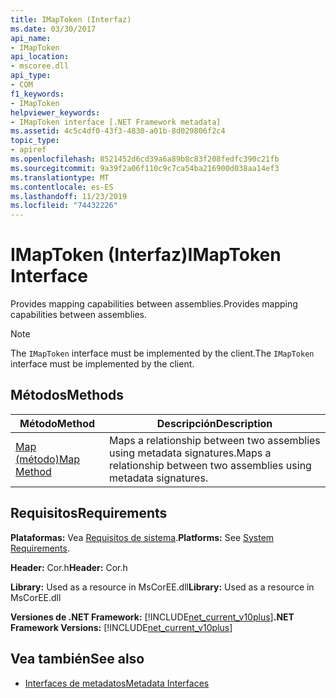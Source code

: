 ```yaml
---
title: IMapToken (Interfaz)
ms.date: 03/30/2017
api_name:
- IMapToken
api_location:
- mscoree.dll
api_type:
- COM
f1_keywords:
- IMapToken
helpviewer_keywords:
- IMapToken interface [.NET Framework metadata]
ms.assetid: 4c5c4df0-43f3-4830-a01b-8d029806f2c4
topic_type:
- apiref
ms.openlocfilehash: 8521452d6cd39a6a89b8c83f208fedfc390c21fb
ms.sourcegitcommit: 9a39f2a06f110c9c7ca54ba216900d038aa14ef3
ms.translationtype: MT
ms.contentlocale: es-ES
ms.lasthandoff: 11/23/2019
ms.locfileid: "74432226"
---
```

# <a name="imaptoken-interface"></a><span data-ttu-id="e9a4a-102">IMapToken (Interfaz)</span><span class="sxs-lookup"><span data-stu-id="e9a4a-102">IMapToken Interface</span></span>
<span data-ttu-id="e9a4a-103">Provides mapping capabilities between assemblies.</span><span class="sxs-lookup"><span data-stu-id="e9a4a-103">Provides mapping capabilities between assemblies.</span></span>  
  
> [!NOTE]
> <span data-ttu-id="e9a4a-104">The `IMapToken` interface must be implemented by the client.</span><span class="sxs-lookup"><span data-stu-id="e9a4a-104">The `IMapToken` interface must be implemented by the client.</span></span>  
  
## <a name="methods"></a><span data-ttu-id="e9a4a-105">Métodos</span><span class="sxs-lookup"><span data-stu-id="e9a4a-105">Methods</span></span>  
  
|<span data-ttu-id="e9a4a-106">Método</span><span class="sxs-lookup"><span data-stu-id="e9a4a-106">Method</span></span>|<span data-ttu-id="e9a4a-107">Descripción</span><span class="sxs-lookup"><span data-stu-id="e9a4a-107">Description</span></span>|  
|------------|-----------------|  
|[<span data-ttu-id="e9a4a-108">Map (método)</span><span class="sxs-lookup"><span data-stu-id="e9a4a-108">Map Method</span></span>](../../../../docs/framework/unmanaged-api/metadata/imaptoken-map-method.md)|<span data-ttu-id="e9a4a-109">Maps a relationship between two assemblies using metadata signatures.</span><span class="sxs-lookup"><span data-stu-id="e9a4a-109">Maps a relationship between two assemblies using metadata signatures.</span></span>|  
  
## <a name="requirements"></a><span data-ttu-id="e9a4a-110">Requisitos</span><span class="sxs-lookup"><span data-stu-id="e9a4a-110">Requirements</span></span>  
 <span data-ttu-id="e9a4a-111">**Plataformas:** Vea [Requisitos de sistema](../../../../docs/framework/get-started/system-requirements.md).</span><span class="sxs-lookup"><span data-stu-id="e9a4a-111">**Platforms:** See [System Requirements](../../../../docs/framework/get-started/system-requirements.md).</span></span>  
  
 <span data-ttu-id="e9a4a-112">**Header:** Cor.h</span><span class="sxs-lookup"><span data-stu-id="e9a4a-112">**Header:** Cor.h</span></span>  
  
 <span data-ttu-id="e9a4a-113">**Library:** Used as a resource in MsCorEE.dll</span><span class="sxs-lookup"><span data-stu-id="e9a4a-113">**Library:** Used as a resource in MsCorEE.dll</span></span>  
  
 <span data-ttu-id="e9a4a-114">**Versiones de .NET Framework:** [!INCLUDE[net_current_v10plus](../../../../includes/net-current-v10plus-md.md)]</span><span class="sxs-lookup"><span data-stu-id="e9a4a-114">**.NET Framework Versions:** [!INCLUDE[net_current_v10plus](../../../../includes/net-current-v10plus-md.md)]</span></span>  
  
## <a name="see-also"></a><span data-ttu-id="e9a4a-115">Vea también</span><span class="sxs-lookup"><span data-stu-id="e9a4a-115">See also</span></span>

- [<span data-ttu-id="e9a4a-116">Interfaces de metadatos</span><span class="sxs-lookup"><span data-stu-id="e9a4a-116">Metadata Interfaces</span></span>](../../../../docs/framework/unmanaged-api/metadata/metadata-interfaces.md)
